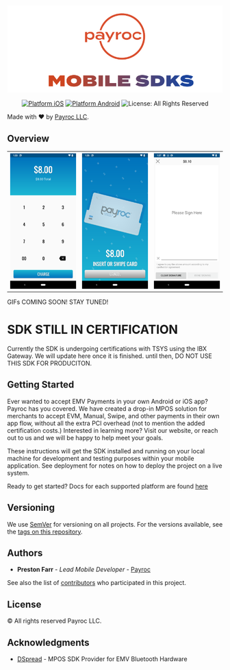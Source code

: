 ![Payroc Mobile SDK: Omnichannel payments](PayrocBanner.jpg)

<p align="center">
<a href="https://github.com/payroc/mobile_sdks/wiki/iOS-MPOS-SDK"><img src="https://img.shields.io/badge/platform-iOS-blue.svg?style=flat" alt="Platform iOS" /></a>
<a href="https://github.com/payroc/mobile_sdks/wiki/Android-MPOS-SDK"><img src="https://img.shields.io/badge/platform-Android-blue.svg?style=flat" alt="Platform Android" /></a>
<img src="http://img.shields.io/badge/license-All Rights Reserved-red.svg?style=flat" alt="License: All Rights Reserved" />
</p>

Made with ❤️ by [Payroc LLC](https://www.payroc.com).

## Overview

<table>
  <tr>
    <th>
      <img src="Example/Media/PayrocMPOSExample1.png" width="220" alt=""/>
    </th>
    <th>
      <img src="Example/Media/PayrocMPOSExample2.png" width="220" alt=""/>
    </th>
    <th>
    <img src="Example/Media/PayrocMPOSExample3.png" width="220" alt=""/>
    </th>
  </tr>
</table>

GIFs COMING SOON! STAY TUNED!


# SDK STILL IN CERTIFICATION

Currently the SDK is undergoing certifications with TSYS using the IBX Gateway. We will update here once it is finished. until then, DO NOT USE THIS SDK FOR PRODUCITON. 

## Getting Started

Ever wanted to accept EMV Payments in your own Android or iOS app? Payroc has you covered. We have created a drop-in MPOS solution for merchants to accept EVM, Manual, Swipe, and other payments in their own app flow, without all the extra PCI overhead (not to mention the added certification costs.) Interested in learning more? Visit our website, or reach out to us and we will be happy to help meet your goals.

These instructions will get the SDK installed and running on your local machine for development and testing purposes within your mobile application. See deployment for notes on how to deploy the project on a live system.

Ready to get started? Docs for each supported platform are found [here](https://github.com/payroc/mobile_sdks/wiki)

## Versioning

We use [SemVer](http://semver.org/) for versioning on all projects. For the versions available, see the [tags on this repository](https://github.com/payroc/mobile_sdk/tags). 

## Authors

* **Preston Farr** - *Lead Mobile Developer* - [Payroc](https://github.com/payroc)

See also the list of [contributors](https://github.com/payroc/mobile_sdks/contributors) who participated in this project.

## License

© All rights reserved Payroc LLC. 

## Acknowledgments

* [DSpread](https://gitlab.com/dspread) - MPOS SDK Provider for EMV Bluetooth Hardware 
 
